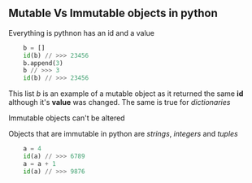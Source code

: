 ## Mutable Vs Immutable objects in python

Everything is pythnon has an id and a value

```python
	b = []
	id(b) // >>> 23456
	b.append(3)
	b // >>> 3
	id(b) // >>> 23456
```

This list *b* is an example of a mutable object as it returned the same **id** although it's **value** was changed. The same is true for *dictionaries*

Immutable objects can't be altered

Objects that are immutable in python are *strings*, *integers* and *tuples*

```python
	a = 4
	id(a) // >>> 6789
	a = a + 1
	id(a) // >>> 9876
```
